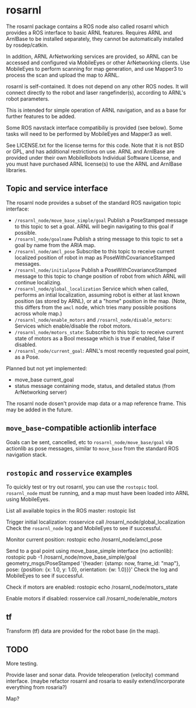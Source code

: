 rosarnl
========

The rosarnl package contains a ROS node also called rosarnl which provides a
ROS interface to basic ARNL features. Requires ARNL and ArnlBase to be
installed separately, they cannot be automatically installed by rosdep/catkin.
 
In addition, ARNL ArNetworking services are provided, so ARNL can be accessed
and configured via MobileEyes or other ArNetworking clients. Use MobileEyes
to perform scanning for map generation, and use Mapper3 to process the scan
and upload the map to ARNL.

rosarnl is self-contained. It does not depend on any other ROS nodes. It will
connect directly to the robot and laser rangefinder(s), according to ARNL's
robot parameters.

This is intended for simple operation of ARNL navigation, and as a base for
further features to be added.

Some ROS navstack interface compatibiliy is provided (see below).  Some tasks
will need to be performed by MobileEyes and Mapper3 as well. 

See LICENSE.txt for the license terms for this code.  Note that it is not
BSD or GPL, and has additional restrictions on use.
ARNL and ArnlBase are provided under their own MobileRobots Individual 
Software License, and you must have purchased ARNL license(s) to use
the ARNL and ArnlBase libraries.

Topic and service interface
---------------------------
The rosarnl node provides a subset of the standard ROS navigation topic
interface:
 * `/rosarnl_node/move_base_simple/goal`       Publish a PoseStamped message to
    this topic to set a goal. ARNL will begin navigating to this goal if
    possible. 
 * `/rosarnl_node/goalname`   Publish a string message to this topic to set a goal by
   name from the ARIA map.
 * `/rosarnl_node/amcl_pose`  Subscribe to this topic to receive current
   localized position of robot in map as PoseWithCovarianceStamped messages.
 * `/rosarnl_node/initialpose` Publish a PoseWithCovarianceStamped message to
   this topic to change position of robot from which ARNL will continue
   localizing.
 * `/rosarnl_node/global_localization` Service which when called, performs an
   intial localization, assuming robot is either at last known position (as
   stored by ARNL), or at a "home" position in the map. (Note, this differs from
   the `amcl` node, which tries many possible positions across whole map.)
 * `/rosarnl_node/enable_motors` and `/rosarnl_node/disable_motors`: Services
  which  enable/disable the robot motors.
 * `/rosarnl_node/motors_state`: Subscribe to this topic to receive current
   state of motors as a Bool message which is true if enabled, false if disabled.
 * `/rosarnl_node/current_goal`: ARNL's most recently requested goal point, as a Pose.

Planned but not yet implemented:
  * move_base current_goal
  * status message containing mode, status, and detailed status (from ArNetworking server)

The rosarnl node dosen't provide map data or a map reference frame. This may be added
in the future.

`move_base`-compatible actionlib interface
------------------------------------------
Goals can be sent, cancelled, etc to `rosarnl_node/move_base/goal` via actionlib as pose messages,
similar to `move_base` from the standard ROS navigation stack.

`rostopic` and `rosservice` examples
------------------------------------
To quickly test or try out rosarnl, you can use the `rostopic` tool.
`rosarnl_node` must be running, and a map must have been loaded into ARNL using
MobileEyes.

List all available topics in the ROS master:
  rostopic list

Trigger initial localization:
  rosservice call /rosarnl_node/global_localization
Check the `rosarnl_node` log and MobileEyes to see if successful.

Monitor current position:
   rostopic echo /rosarnl_node/amcl_pose

Send to a goal point using move_base_simple interface (no actionlib):
  rostopic pub -1 /rosarnl_node/move_base_simple/goal geometry_msgs/PoseStamped '{header: {stamp: now, frame_id: "map"}, pose: {position: {x: 1.0, y: 1.0}, orientation: {w: 1.0}}}'
Check the log and MobileEyes to see if successful.

Check if motors are enabled:
  rostopic echo /rosarnl_node/motors_state

Enable motors if disabled:
   rosservice call /rosarnl_node/enable_motors



tf
--
Transform (tf) data are provided for the robot base (in the map).


TODO
----

More testing.  

Provide laser and sonar data.
Provide teleoperation (velocity) command interface.
(maybe refactor rosarnl and rosaria to easily extend/incorporate everything from
rosaria?)

Map?
